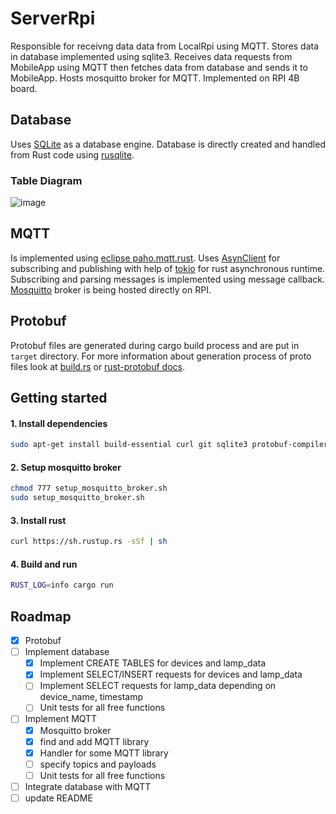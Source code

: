 # ServerRpi
Responsible for receivng data data from LocalRpi using MQTT. Stores data in database implemented using sqlite3. Receives data requests from MobileApp using MQTT then fetches data from database and sends it to MobileApp. Hosts mosquitto broker for MQTT. Implemented on RPI 4B board.

## Database
Uses [SQLite](https://www.sqlite.org/index.html) as a database engine. Database is directly created and handled from Rust code using [rusqlite](https://github.com/rusqlite/rusqlite).

### Table Diagram
![image](https://user-images.githubusercontent.com/62207289/197052059-2a33685d-2b9b-4265-9637-56ac8fb21f2b.png)

## MQTT
Is implemented using [eclipse paho.mqtt.rust](https://github.com/eclipse/paho.mqtt.rust). Uses [AsynClient](https://docs.rs/paho-mqtt/0.7.1/paho_mqtt/async_client/index.html) for subscribing and publishing with help of [tokio](https://tokio.rs/) for rust asynchronous runtime. Subscribing and parsing messages is implemented using message callback. [Mosquitto](https://mosquitto.org/) broker is being hosted directly on RPI.

## Protobuf
Protobuf files are generated during cargo build process and are put in `target` directory. For more information about generation process of proto files look at [build.rs](build.rs) or [rust-protobuf docs](https://docs.rs/protobuf-codegen/latest/protobuf_codegen/).

## Getting started

#### 1. Install dependencies
```bash
sudo apt-get install build-essential curl git sqlite3 protobuf-compiler cmake libssl-dev mosquitto
```
#### 2. Setup mosquitto broker
```bash
chmod 777 setup_mosquitto_broker.sh
sudo setup_mosquitto_broker.sh
```

#### 3. Install rust
```bash
curl https://sh.rustup.rs -sSf | sh
```

#### 4. Build and run 
```bash
RUST_LOG=info cargo run
```

## Roadmap
- [x] Protobuf
- [ ] Implement database
    - [x] Implement CREATE TABLES for devices and lamp_data
    - [x] Implement SELECT/INSERT requests for devices and lamp_data
    - [ ] Implement SELECT requests for lamp_data depending on device_name, timestamp
    - [ ] Unit tests for all free functions
- [ ] Implement MQTT
    - [x] Mosquitto broker
    - [x] find and add MQTT library
    - [x] Handler for some MQTT library 
    - [ ] specify topics and payloads
    - [ ] Unit tests for all free functions
- [ ] Integrate database with MQTT
- [ ] update README
